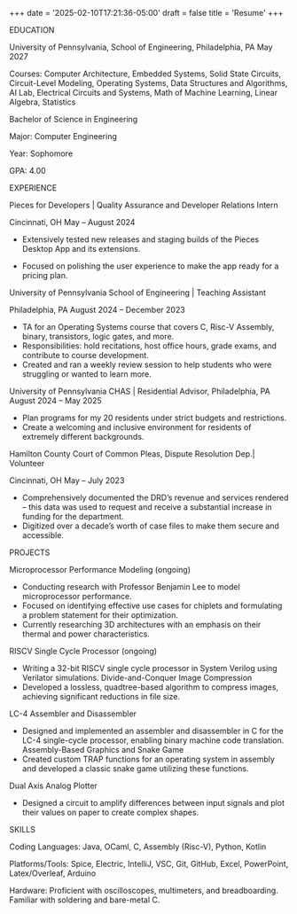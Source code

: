 +++
date = '2025-02-10T17:21:36-05:00'
draft = false
title = 'Resume'
+++

EDUCATION

University of Pennsylvania, School of Engineering, Philadelphia, PA	May 2027

Courses: Computer Architecture, Embedded Systems, Solid State Circuits, Circuit-Level Modeling, Operating Systems, Data Structures and Algorithms, AI Lab, Electrical Circuits and Systems, Math of Machine Learning, Linear Algebra, Statistics

Bachelor of Science in Engineering

Major: Computer Engineering

Year: Sophomore

GPA: 4.00

EXPERIENCE

Pieces for Developers | Quality Assurance and Developer Relations Intern

 Cincinnati, OH	May – August 2024

- Extensively tested new releases and staging builds of the Pieces Desktop App and its extensions.

- Focused on polishing the user experience to make the app ready for a pricing plan.

University of Pennsylvania School of Engineering | Teaching Assistant

 Philadelphia, PA	August 2024 – December 2023

- TA for an Operating Systems course that covers C, Risc-V Assembly, binary, transistors, logic gates, and more.
- Responsibilities: hold recitations, host office hours, grade exams, and contribute to course development.
- Created and ran a weekly review session to help students who were struggling or wanted to learn more.


University of Pennsylvania CHAS | Residential Advisor, Philadelphia, PA	August 2024 – May 2025
- Plan programs for my 20 residents under strict budgets and restrictions.
- Create a welcoming and inclusive environment for residents of extremely different backgrounds.


Hamilton County Court of Common Pleas, Dispute Resolution Dep.| Volunteer

Cincinnati, OH	May – July 2023

- Comprehensively documented the DRD’s revenue and services rendered – this data was used to request and receive a substantial increase in funding for the department.
- Digitized over a decade’s worth of case files to make them secure and accessible.

PROJECTS

Microprocessor Performance Modeling (ongoing)
- Conducting research with Professor Benjamin Lee to model microprocessor performance.
- Focused on identifying effective use cases for chiplets and formulating a problem statement for their optimization.
- Currently researching 3D architectures with an emphasis on their thermal and power characteristics.

RISCV Single Cycle Processor (ongoing)
- Writing a 32-bit RISCV single cycle processor in System Verilog using Verilator simulations.
Divide-and-Conquer Image Compression
- Developed a lossless, quadtree-based algorithm to compress images, achieving significant reductions in file size.

LC-4 Assembler and Disassembler
- Designed and implemented an assembler and disassembler in C for the LC-4 single-cycle processor, enabling binary machine code translation.
Assembly-Based Graphics and Snake Game
- Created custom TRAP functions for an operating system in assembly and developed a classic snake game utilizing these functions.

Dual Axis Analog Plotter
- Designed a circuit to amplify differences between input signals and plot their values on paper to create complex shapes.

SKILLS

Coding Languages:  Java, OCaml, C, Assembly (Risc-V), Python, Kotlin

Platforms/Tools: Spice, Electric, IntelliJ, VSC, Git, GitHub, Excel, PowerPoint, Latex/Overleaf, Arduino

Hardware: Proficient with oscilloscopes, multimeters, and breadboarding. Familiar with soldering and bare-metal C.
